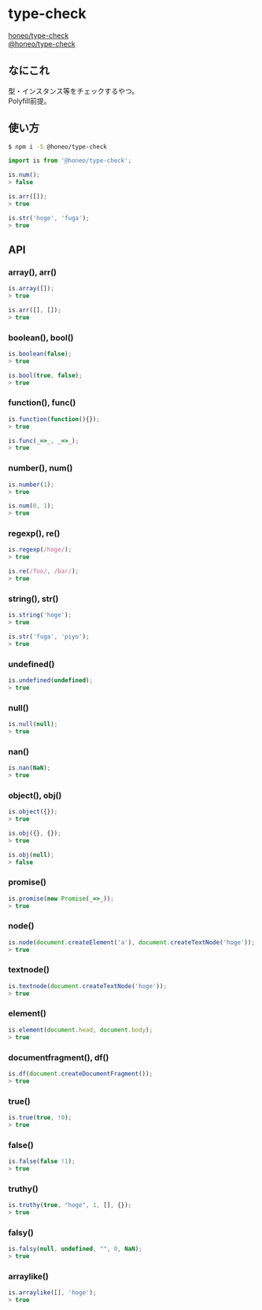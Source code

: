 # type-check
[honeo/type-check](https://github.com/honeo/type-check)    
[@honeo/type-check](https://www.npmjs.com/package/@honeo/type-check)

## なにこれ
型・インスタンス等をチェックするやつ。  
Polyfill前提。

## 使い方
```sh
$ npm i -S @honeo/type-check
```
```js
import is from '@honeo/type-check';

is.num();
> false

is.arr([]);
> true

is.str('hoge', 'fuga');
> true
```

## API
### array(), arr()
```js
is.array([]);
> true

is.arr([], []);
> true
```

### boolean(), bool()
```js
is.boolean(false);
> true

is.bool(true, false);
> true
```

### function(), func()
```js
is.function(function(){});
> true

is.func(_=>_, _=>_);
> true
```

### number(), num()
```js
is.number(1);
> true

is.num(0, 1);
> true
```

### regexp(), re()
```js
is.regexp(/hoge/);
> true

is.re(/foo/, /bar/);
> true
```

### string(), str()
```js
is.string('hoge');
> true

is.str('fuga', 'piyo');
> true
```

### undefined()
```js
is.undefined(undefined);
> true
```

### null()
```js
is.null(null);
> true
```

### nan()
```js
is.nan(NaN);
> true
```

### object(), obj()
```js
is.object({});
> true

is.obj({}, {});
> true

is.obj(null);
> false
```

### promise()
```js
is.promise(new Promise(_=>_));
> true
```

### node()
```js
is.node(document.createElement('a'), document.createTextNode('hoge'));
> true
```

### textnode()
```js
is.textnode(document.createTextNode('hoge'));
> true
```

### element()
```js
is.element(document.head, document.body);
> true
```

### documentfragment(), df()
```js
is.df(document.createDocumentFragment());
> true
```

### true()
```js
is.true(true, !0);
> true
```

### false()
```js
is.false(false !1);
> true
```

### truthy()
```js
is.truthy(true, "hoge", 1, [], {});
> true
```

### falsy()
```js
is.falsy(null, undefined, "", 0, NaN);
> true
```

### arraylike()
```js
is.arraylike([], 'hoge');
> true
```
